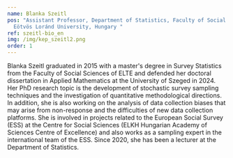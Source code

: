```yaml
---
name: Blanka Szeitl
pos: "Assistant Professor, Department of Statistics, Faculty of Social Sciences,
  Eötvös Loránd University, Hungary "
ref: szeitl-bio_en
img: /img/kep_szeitl2.png
order: 1
---
```

Blanka Szeitl graduated in 2015 with a master's degree in Survey Statistics from the Faculty of Social Sciences of ELTE and defended her doctoral dissertation in Applied Mathematics at the University of Szeged in 2024. Her PhD research topic is the development of stochastic survey sampling techniques and the investigation of quantitative methodological directions. In addition, she is also working on the analysis of data collection biases that may arise from non-response and the difficulties of new data collection platforms. She is involved in projects related to the European Social Survey (ESS) at the Centre for Social Sciences (ELKH Hungarian Academy of Sciences Centre of Excellence) and also works as a sampling expert in the international team of the ESS. Since 2020, she has been a lecturer at the Department of Statistics.
